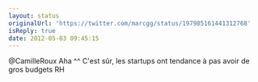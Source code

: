```yaml
---
layout: status
originalUrl: 'https://twitter.com/marcgg/status/197985161441312768'
isReply: true
date: 2012-05-03 09:45:15
---
```


@CamilleRoux Aha ^^ C'est sûr, les startups ont tendance à pas avoir de gros budgets RH

